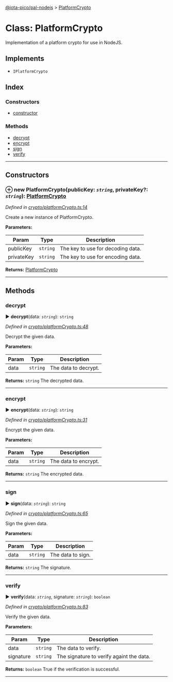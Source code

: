 [@iota-pico/pal-nodejs](../README.md) > [PlatformCrypto](../classes/platformcrypto.md)



# Class: PlatformCrypto


Implementation of a platform crypto for use in NodeJS.

## Implements

* `IPlatformCrypto`

## Index

### Constructors

* [constructor](platformcrypto.md#constructor)


### Methods

* [decrypt](platformcrypto.md#decrypt)
* [encrypt](platformcrypto.md#encrypt)
* [sign](platformcrypto.md#sign)
* [verify](platformcrypto.md#verify)



---
## Constructors
<a id="constructor"></a>


### ⊕ **new PlatformCrypto**(publicKey: *`string`*, privateKey?: *`string`*): [PlatformCrypto](platformcrypto.md)


*Defined in [crypto/platformCrypto.ts:14](https://github.com/iotaeco/iota-pico-pal-nodejs/blob/547cedf/src/crypto/platformCrypto.ts#L14)*



Create a new instance of PlatformCrypto.


**Parameters:**

| Param | Type | Description |
| ------ | ------ | ------ |
| publicKey | `string`   |  The key to use for decoding data. |
| privateKey | `string`   |  The key to use for encoding data. |





**Returns:** [PlatformCrypto](platformcrypto.md)

---


## Methods
<a id="decrypt"></a>

###  decrypt

► **decrypt**(data: *`string`*): `string`



*Defined in [crypto/platformCrypto.ts:48](https://github.com/iotaeco/iota-pico-pal-nodejs/blob/547cedf/src/crypto/platformCrypto.ts#L48)*



Decrypt the given data.


**Parameters:**

| Param | Type | Description |
| ------ | ------ | ------ |
| data | `string`   |  The data to decrypt. |





**Returns:** `string`
The decrypted data.






___

<a id="encrypt"></a>

###  encrypt

► **encrypt**(data: *`string`*): `string`



*Defined in [crypto/platformCrypto.ts:31](https://github.com/iotaeco/iota-pico-pal-nodejs/blob/547cedf/src/crypto/platformCrypto.ts#L31)*



Encrypt the given data.


**Parameters:**

| Param | Type | Description |
| ------ | ------ | ------ |
| data | `string`   |  The data to encrypt. |





**Returns:** `string`
The encrypted data.






___

<a id="sign"></a>

###  sign

► **sign**(data: *`string`*): `string`



*Defined in [crypto/platformCrypto.ts:65](https://github.com/iotaeco/iota-pico-pal-nodejs/blob/547cedf/src/crypto/platformCrypto.ts#L65)*



Sign the given data.


**Parameters:**

| Param | Type | Description |
| ------ | ------ | ------ |
| data | `string`   |  The data to sign. |





**Returns:** `string`
The signature.






___

<a id="verify"></a>

###  verify

► **verify**(data: *`string`*, signature: *`string`*): `boolean`



*Defined in [crypto/platformCrypto.ts:83](https://github.com/iotaeco/iota-pico-pal-nodejs/blob/547cedf/src/crypto/platformCrypto.ts#L83)*



Verify the given data.


**Parameters:**

| Param | Type | Description |
| ------ | ------ | ------ |
| data | `string`   |  The data to verify. |
| signature | `string`   |  The signature to verify againt the data. |





**Returns:** `boolean`
True if the verification is successful.






___


